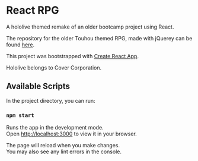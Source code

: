 # React RPG

A hololive themed remake of an older bootcamp project using React.

The repository for the older Touhou themed RPG, made with jQuerey can be found [here](https://github.com/nikea1/week-4-game).

This project was bootstrapped with [Create React App](https://github.com/facebook/create-react-app).

Hololive belongs to Cover Corporation.

## Available Scripts

In the project directory, you can run:

### `npm start`

Runs the app in the development mode.\
Open [http://localhost:3000](http://localhost:3000) to view it in your browser.

The page will reload when you make changes.\
You may also see any lint errors in the console.

